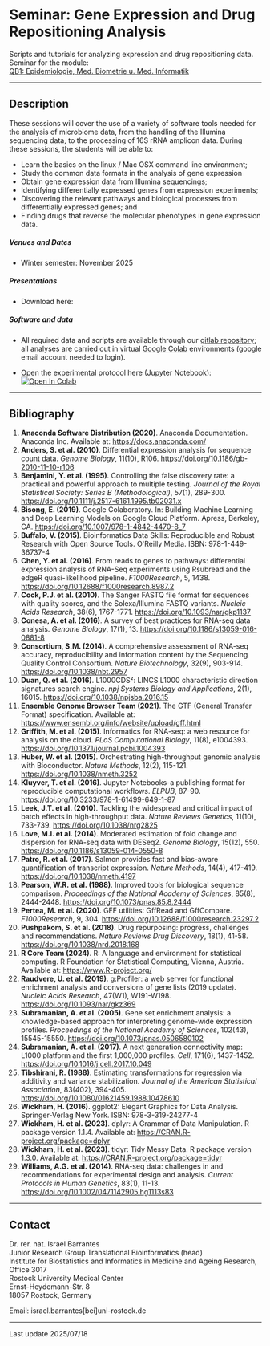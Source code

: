 # Seminar: Gene Expression and Drug Repositioning Analysis

Scripts and tutorials for analyzing expression and drug repositioning data. Seminar for the module: <br>[QB1: Epidemiologie, Med. Biometrie u. Med. Informatik](https://lsf.uni-rostock.de/qisserver/rds?state=verpublish&status=init&vmfile=no&publishid=176669&moduleCall=webInfo&publishConfFile=webInfo&publishSubDir=veranstaltung&idcol=k_semester.semid&idval=20252&getglobal=semester&htmlBodyOnly=true)

---

## Description

These sessions will cover the use of a variety of software tools needed for the analysis of microbiome data, from the handling of the Illumina sequencing data, to the processing of 16S rRNA amplicon data. During these sessions, the students will be able to:

* Learn the basics on the linux / Mac OSX command line environment; 
* Study the common data formats in the analysis of gene expression
* Obtain gene expression data from Illumina sequencings;
* Identifying differentially expressed genes from expression experiments;
* Discovering the relevant pathways and biological processes from differentially expressed genes; and
* Finding drugs that reverse the molecular phenotypes in gene expression data. 

##### Venues and Dates

* Winter semester: November 2025


##### Presentations

- Download here: <!-- [link](https://github.com/barrantesisrael/mbtmicrobiome2023/blob/main/MBTPraktikum2024V01.pdf) <p> -->


##### Software and data

- All required data and scripts are available through our [gitlab repository](https://gitlab.uni-rostock.de/wb283/qb1rnaseq); all analyses are carried out in virtual [Google Colab](https://colab.research.google.com/) environments (google email account needed to login). 

- Open the experimental protocol here (Jupyter Notebook): [![Open In Colab](https://colab.research.google.com/assets/colab-badge.svg)](https://colab.research.google.com/github/barrantesisrael/qb1rnaseq/blob/main/QB1_RNAseq_WS2025_20250714_V58.ipynb)

---

## Bibliography

1. **Anaconda Software Distribution (2020)**. Anaconda Documentation. Anaconda Inc. Available at: https://docs.anaconda.com/
2. **Anders, S. et al. (2010)**. Differential expression analysis for sequence count data. *Genome Biology*, 11(10), R106. https://doi.org/10.1186/gb-2010-11-10-r106
3. **Benjamini, Y. et al. (1995)**. Controlling the false discovery rate: a practical and powerful approach to multiple testing. *Journal of the Royal Statistical Society: Series B (Methodological)*, 57(1), 289-300. https://doi.org/10.1111/j.2517-6161.1995.tb02031.x
4. **Bisong, E. (2019)**. Google Colaboratory. In: Building Machine Learning and Deep Learning Models on Google Cloud Platform. Apress, Berkeley, CA. https://doi.org/10.1007/978-1-4842-4470-8_7
5. **Buffalo, V. (2015)**. Bioinformatics Data Skills: Reproducible and Robust Research with Open Source Tools. O'Reilly Media. ISBN: 978-1-449-36737-4
6. **Chen, Y. et al. (2016)**. From reads to genes to pathways: differential expression analysis of RNA-Seq experiments using Rsubread and the edgeR quasi-likelihood pipeline. *F1000Research*, 5, 1438. https://doi.org/10.12688/f1000research.8987.2
7. **Cock, P.J. et al. (2010)**. The Sanger FASTQ file format for sequences with quality scores, and the Solexa/Illumina FASTQ variants. *Nucleic Acids Research*, 38(6), 1767-1771. https://doi.org/10.1093/nar/gkp1137
8. **Conesa, A. et al. (2016)**. A survey of best practices for RNA-seq data analysis. *Genome Biology*, 17(1), 13. https://doi.org/10.1186/s13059-016-0881-8
9. **Consortium, S.M. (2014)**. A comprehensive assessment of RNA-seq accuracy, reproducibility and information content by the Sequencing Quality Control Consortium. *Nature Biotechnology*, 32(9), 903-914. https://doi.org/10.1038/nbt.2957
10. **Duan, Q. et al. (2016)**. L1000CDS²: LINCS L1000 characteristic direction signatures search engine. *npj Systems Biology and Applications*, 2(1), 16015. https://doi.org/10.1038/npjsba.2016.15
11. **Ensemble Genome Browser Team (2021)**. The GTF (General Transfer Format) specification. Available at: https://www.ensembl.org/info/website/upload/gff.html
12. **Griffith, M. et al. (2015)**. Informatics for RNA-seq: a web resource for analysis on the cloud. *PLoS Computational Biology*, 11(8), e1004393. https://doi.org/10.1371/journal.pcbi.1004393
13. **Huber, W. et al. (2015)**. Orchestrating high-throughput genomic analysis with Bioconductor. *Nature Methods*, 12(2), 115-121. https://doi.org/10.1038/nmeth.3252
14. **Kluyver, T. et al. (2016)**. Jupyter Notebooks-a publishing format for reproducible computational workflows. *ELPUB*, 87-90. https://doi.org/10.3233/978-1-61499-649-1-87
15. **Leek, J.T. et al. (2010)**. Tackling the widespread and critical impact of batch effects in high-throughput data. *Nature Reviews Genetics*, 11(10), 733-739. https://doi.org/10.1038/nrg2825
16. **Love, M.I. et al. (2014)**. Moderated estimation of fold change and dispersion for RNA-seq data with DESeq2. *Genome Biology*, 15(12), 550. https://doi.org/10.1186/s13059-014-0550-8
17. **Patro, R. et al. (2017)**. Salmon provides fast and bias-aware quantification of transcript expression. *Nature Methods*, 14(4), 417-419. https://doi.org/10.1038/nmeth.4197
18. **Pearson, W.R. et al. (1988)**. Improved tools for biological sequence comparison. *Proceedings of the National Academy of Sciences*, 85(8), 2444-2448. https://doi.org/10.1073/pnas.85.8.2444
19. **Pertea, M. et al. (2020)**. GFF utilities: GffRead and GffCompare. *F1000Research*, 9, 304. https://doi.org/10.12688/f1000research.23297.2
20. **Pushpakom, S. et al. (2018)**. Drug repurposing: progress, challenges and recommendations. *Nature Reviews Drug Discovery*, 18(1), 41-58. https://doi.org/10.1038/nrd.2018.168
21. **R Core Team (2024)**. R: A language and environment for statistical computing. R Foundation for Statistical Computing, Vienna, Austria. Available at: https://www.R-project.org/
22. **Raudvere, U. et al. (2019)**. g:Profiler: a web server for functional enrichment analysis and conversions of gene lists (2019 update). *Nucleic Acids Research*, 47(W1), W191-W198. https://doi.org/10.1093/nar/gkz369
23. **Subramanian, A. et al. (2005)**. Gene set enrichment analysis: a knowledge-based approach for interpreting genome-wide expression profiles. *Proceedings of the National Academy of Sciences*, 102(43), 15545-15550. https://doi.org/10.1073/pnas.0506580102
24. **Subramanian, A. et al. (2017)**. A next generation connectivity map: L1000 platform and the first 1,000,000 profiles. *Cell*, 171(6), 1437-1452. https://doi.org/10.1016/j.cell.2017.10.049
25. **Tibshirani, R. (1988)**. Estimating transformations for regression via additivity and variance stabilization. *Journal of the American Statistical Association*, 83(402), 394-405. https://doi.org/10.1080/01621459.1988.10478610
26. **Wickham, H. (2016)**. ggplot2: Elegant Graphics for Data Analysis. Springer-Verlag New York. ISBN: 978-3-319-24277-4
27. **Wickham, H. et al. (2023)**. dplyr: A Grammar of Data Manipulation. R package version 1.1.4. Available at: https://CRAN.R-project.org/package=dplyr
28. **Wickham, H. et al. (2023)**. tidyr: Tidy Messy Data. R package version 1.3.0. Available at: https://CRAN.R-project.org/package=tidyr
29. **Williams, A.G. et al. (2014)**. RNA-seq data: challenges in and recommendations for experimental design and analysis. *Current Protocols in Human Genetics*, 83(1), 11-13. https://doi.org/10.1002/0471142905.hg1113s83
  
---

## Contact

Dr. rer. nat. Israel Barrantes <br>
Junior Research Group Translational Bioinformatics (head)<br>
Institute for Biostatistics and Informatics in Medicine and Ageing Research, Office 3017<br>
Rostock University Medical Center<br>
Ernst-Heydemann-Str. 8<br>
18057 Rostock, Germany<br>

Email: israel.barrantes[bei]uni-rostock.de

---
Last update 2025/07/18
